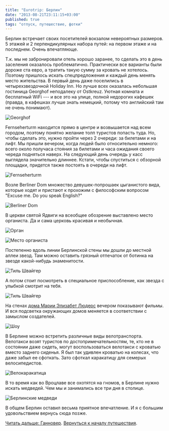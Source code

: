 ```yaml
---
title: "Eurotrip: Берлин"
date: "2013-08-21T23:11:15+03:00"
published: true
tags: "отпуск, путешествие, фотки"
---
```


Берлин встречает своих  посетителей вокзалом невероятных размеров. 5 этажей и 2 перпендикулярных набора путей:
на первом этаже и на последнем. Очень впечатляюще.

Т.к. мы не забронировали отель хорошо заранее, то сделать это в день заселения оказалось проблематично.
Практически все варианты были дороже ста евро, а тратить такую сумму за кровать не хотелось. Поэтому пришлось искать
спецпредложения и каждый день менять место жительства. В первый день даже поселились в четырехзвездочной Holiday Inn.
Но лучше всех оказалась небольшая гостиница Georghof неподалеку от Ostkreuz. Уютная комната и бесплатный WiFi&nbsp;---
и все это на улице, полной недорогих кафешек (правда, в кафешках лучше знать немецкий, потому что английский там
не очень понимают).

![Georghof](/images/travel/2013-08-eurotrip/berlin-georghof.jpg "Georghof")

Fernseherturm находится прямо в центре и возвышается над всем городом, поэтому понятно желание толп туристов попасть
туда. Но, чтобы сделать это, нужно пройти через 2 очереди: за билетами и на лифт. Мы пришли вечером, когда людей было
относительно немного: всего около получаса стояния за билетами и часа ожидания своего череда подняться наверх.
На следующий день очередь у касс выглядела значительно длиннее.  Кстати, чтобы спуститься с обзорной площадки,
придется также постоять в очереди на лифт.

![Fernseherturm](/images/travel/2013-08-eurotrip/berlin-fernsehenturm.jpg "Fernseherturm")

Возле Berliner Dom множество девушек-попрошаек цыганистого вида, которые ходят и пристают к прохожим с философским
вопросом "Excuse me. Do you speak English?"

![Berliner Dom](/images/travel/2013-08-eurotrip/berlin-berliner-dom.jpg "Berliner Dom")

В церкви святой Ядвиги на всеобщее обозрение выставлено место органиста. Да и сама церковь красивая и необычная. 

![Орган](/images/travel/2013-08-eurotrip/berlin-organ.jpg "Орган")

![Место органиста](/images/travel/2013-08-eurotrip/berlin-organist-place.jpg "Место органиста")

Постепенно вдоль линии Берлинской стены мы дошли до местной аллеи звезд. Там можно оставить грязный отпечаток
от ботинка на звезде какой-нибудь знаменитости.

![Тиль Швайгер](/images/travel/2013-08-eurotrip/berlin-til-schweiger-star.jpg "Тиль Швайгер")

А потом стоит посмотреть в специальное приспособление, как звезда с улыбкой смотрит на тебя.

![Тиль Швайгер](/images/travel/2013-08-eurotrip/berlin-til-schweiger.jpg "Тиль Швайгер")

На стенах
[дома Марии Элизабет Людерс](http://ru.wikipedia.org/wiki/%D0%94%D0%BE%D0%BC_%D0%9C%D0%B0%D1%80%D0%B8%D0%B8_%D0%AD%D0%BB%D0%B8%D0%B7%D0%B0%D0%B1%D0%B5%D1%82_%D0%9B%D1%8E%D0%B4%D0%B5%D1%80%D1%81)
вечером показывают фильмы. И вся подсветка окружающих домов меняется в соответствии с замыслом создателей.

![Шоу](/images/travel/2013-08-eurotrip/berlin-historical-show.jpg "Шоу")

В Берлине можно встретить различные виды велотранспорта. Велотакси возят туристов по достопримечательностям, те,
кто не в состоянии даже сидеть, могут воспользоваться велотакси с кроватью вместо заднего сиденья. Я был так удивлен
кроватью на колесах, что даже забыл ее сфоткать. Зато сфоткал каракатицу для семерых велосипедистов.

![Велокаракатица](/images/travel/2013-08-eurotrip/berlin-velooctopus.jpg "Велокаракатица")

В то время как во Вроцлаве все охотятся на гномов, в Берлине нужно искать медведей. Чем мы и занимались
все три дня в столице.

![Берлинские медведи](/images/travel/2013-08-eurotrip/berlin-bears.jpg "Берлинские медведи")

В общем Берлин оставил весьма приятное впечатление. И я с большим удовольствием вернусь сюда позже. 

[Читать дальше: Ганновер](/post/eurotrip-hannover). [Вернуться к началу путешествия](/post/eurotrip-warsaw).
